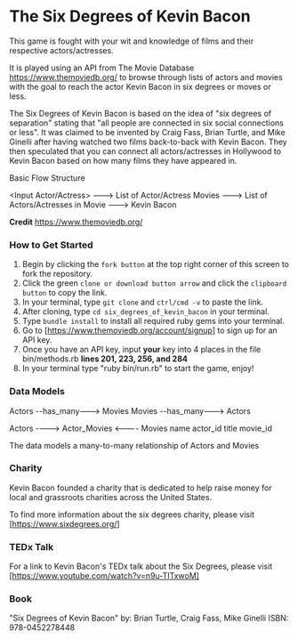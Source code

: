 # The Six Degrees of Kevin Bacon

This game is fought with your wit and knowledge of films and their respective actors/actresses.

It is played using an API from The Movie Database https://www.themoviedb.org/ to browse through lists of actors and movies with the goal to reach the actor Kevin Bacon in six degrees or moves or less.

The Six Degrees of Kevin Bacon is based on the idea of "six degrees of separation" stating that "all people are connected in six social connections or less".
It was claimed to be invented by Craig Fass, Brian Turtle, and Mike Ginelli after having watched two films back-to-back with Kevin Bacon. They then speculated that you can connect all actors/actresses in Hollywood to Kevin Bacon based on how many films they have appeared in. 

Basic Flow Structure

<Input Actor/Actress> ---> List of Actor/Actress Movies ---> List of Actors/Actresses in Movie ---> Kevin Bacon


**Credit**  https://www.themoviedb.org/ 

### How to Get Started

1. Begin by clicking the `fork button` at the top right corner of this screen to fork the repository.
2. Click the green `clone or download button arrow` and click the `clipboard button` to copy the link.
2. In your terminal, type `git clone` and `ctrl/cmd -v` to paste the link.
3. After cloning, type `cd six_degrees_of_kevin_bacon` in your terminal. 
4. Type `bundle install` to install all required ruby gems into your terminal.
5. Go to [https://www.themoviedb.org/account/signup] to sign up for an API key.
6. Once you have an API key, input **your** key into 4 places in the file bin/methods.rb **lines 201, 223, 256, and 284**
7. In your terminal type "ruby bin/run.rb" to start the game, enjoy!


### Data Models

Actors --has_many---> Movies
Movies --has_many---> Actors

Actors ----> Actor_Movies <---- Movies
name           actor_id          title
               movie_id 


The data models a many-to-many relationship of Actors and Movies  

### Charity

Kevin Bacon founded a charity that is dedicated to help raise money for local and grassroots charities across the United States.

To find more information about the six degrees charity, please visit [https://www.sixdegrees.org/]

### TEDx Talk

For a link to Kevin Bacon's TEDx talk about the Six Degrees, please visit [https://www.youtube.com/watch?v=n9u-TITxwoM]

### Book

"Six Degrees of Kevin Bacon" by: Brian Turtle, Craig Fass, Mike Ginelli  ISBN: 978-0452278448


